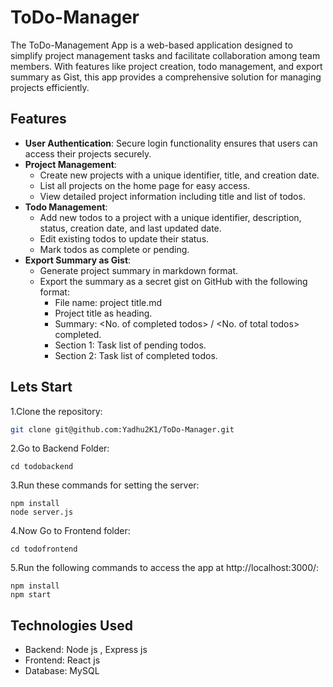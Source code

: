 # ToDo-Manager

The ToDo-Management App is a web-based application designed to simplify project management tasks and facilitate collaboration among team members. With features like project creation, todo management, and export summary as Gist, this app provides a comprehensive solution for managing projects efficiently.

## Features

- **User Authentication**: Secure login functionality ensures that users can access their projects securely.
- **Project Management**:
  - Create new projects with a unique identifier, title, and creation date.
  - List all projects on the home page for easy access.
  - View detailed project information including title and list of todos.
- **Todo Management**:
  - Add new todos to a project with a unique identifier, description, status, creation date, and last updated date.
  - Edit existing todos to update their status.
  - Mark todos as complete or pending.
- **Export Summary as Gist**:
  - Generate project summary in markdown format.
  - Export the summary as a secret gist on GitHub with the following format:
    - File name: project title.md
    - Project title as heading.
    - Summary: <No. of completed todos> / <No. of total todos> completed.
    - Section 1: Task list of pending todos.
    - Section 2: Task list of completed todos.
## Lets Start

1.Clone the repository:
```bash 
git clone git@github.com:Yadhu2K1/ToDo-Manager.git
```
2.Go to Backend Folder:
```
cd todobackend
```
3.Run these commands for setting the server:
```
npm install
node server.js
```
4.Now Go to Frontend folder:
```
cd todofrontend
```
5.Run the following commands to access the app at http://localhost:3000/:
```
npm install
npm start
```

   
   
## Technologies Used
-  Backend: Node js , Express js
- Frontend: React js
- Database: MySQL
